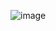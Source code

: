![image](https://github.com/Aditya0709-alt/Placement-Practice/assets/77115883/810bdba7-f4a9-4e70-b821-0499deb3b405)

